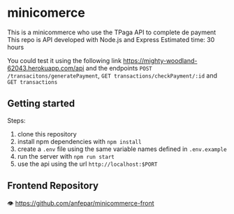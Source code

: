 # minicomerce
This is a minicommerce who use the TPaga API to complete de payment
This repo is API developed with Node.js and Express 
Estimated time: 30 hours

You could test it using the following link https://mighty-woodland-62043.herokuapp.com/api  and the endpoints `POST /transacitons/generatePayment`, `GET transactions/checkPayment/:id` and `GET transactions`

## Getting started

Steps:

1. clone this repository 
2. install npm dependencies with `npm install`
3. create a `.env` file using the same variable names defined in `.env.example`
4. run the server with `npm run start`
5. use the api using the url `http://localhost:$PORT`

## Frontend Repository

 👁️ https://github.com/anfepar/minicommerce-front
